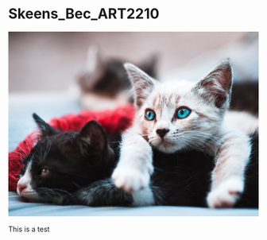 # Skeens_Bec_ART2210

<div align=center>

![](https://github.com/becskeens/Skeens_Bec_ART2210/raw/master/cat%20photo.jpeg)

<div align=left>

This is a test